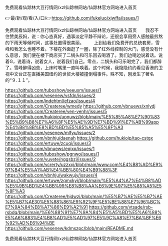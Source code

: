 免费观看仙踪林大豆行情网/xzl仙踪林网站/仙踪林官方网站进入首页

👉最/新/观/看/入/口/👉https://github.com/fukeluo/xjwffa/issues/1

免费观看仙踪林大豆行情网/xzl仙踪林网站/仙踪林官方网站进入首页　　我忍不住赞美辰妈，说：你心态真好，遇事淡定平静不辩论，还很会享用旁人感触最煎熬的下雨天等候时间，这事处置得很美丽。
　　上到给我们免费开的总统套房，雪峰和我怎么也睡不着。下楼在外面逛了一圈，除了红外线控制的大门，感觉没有什么意思，我们便在楼下商店买了二锅头和可乐回去喝酒了。我们边喝边说着话。说着G，说着诗，说着女人，说着我们自己。零点，二锅头和可乐喝完了，我们都醉了。雪峰醉得凶些，上床时嘴里一直叫唤着。这个时候，我隐隐约约看见香港的卫视中文台正在直播美国纽约的世贸大楼被撞倒塌事件。殊不知，刚发生了著名的“９.１１”。


https://github.com/tuboshow/xeeuxm/issues/1
https://github.com/yesenew/vsfdn/issues/2
https://github.com/indehtml/efzao/issues/4
https://github.com/Createree/wmedy
https://github.com/vbnuews/xnlydj
https://github.com/Createree/ven-venhr/issues/5
https://github.com/hukioip/upnuwz/blob/main/%E5%85%A8%E7%90%83%E5%B9%B8%E7%A6%8F%E5%AE%9D%E7%BD%91%E7%AB%99app%E4%B8%8B%E8%BD%BD%E5%85%A5%E5%8F%A3
https://github.com/yesenew/mlfyu/issues/2
https://github.com/vbnhju/daenah
https://github.com/hukioip/tao-cstgx
https://github.com/ertuwe/zcuqi/issues/3
https://github.com/vbnuews/eqixq/issues/1
https://github.com/tuboshow/pgnwo/issues/1
https://github.com/yuyete/nggsbzj/issues/2
https://github.com/vcrerty/uzzxxj/blob/main/www.com%E4%B8%AD%E9%97%B4%E5%A1%AB%E4%BB%80%E4%B9%88%3F
https://github.com/vbnhju/wakwujy/issues/4
https://github.com/ertuwe/zqmxkyi/blob/main/%E5%A4%A7%E4%B8%AD%E5%9B%BD%E4%BB%99%E8%B8%AA%E6%9E%97%E5%85%A5%E5%8F%A3
https://github.com/Createree/hjdwzj/blob/main/%E5%B7%AE%E5%B7%AE%E5%B7%AE30%E5%88%86%E9%92%9F%E5%BE%88%E7%96%BC%E7%9A%84%E8%A7%86%E9%A2%91
https://github.com/vtsade/rsb-rsbdq/blob/main/%E6%88%91%E7%9A%84%E5%A5%BD%E5%A6%88%E5%A6%883%E4%B8%AD%E5%AD%97%E5%9C%A8%E7%BA%BF%E6%92%AD%E6%94%BE
https://github.com/yesenew/kdmszpc/blob/main/README.md

免费观看仙踪林大豆行情网/xzl仙踪林网站/仙踪林官方网站进入首页
